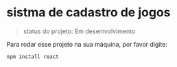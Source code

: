 # sistma de cadastro de jogos</h1>

>status do projeto: Em desemvolvimento

Para rodar esse projeto na sua máquina, por favor digite:

```
npm install react
```
